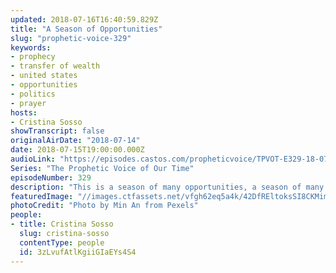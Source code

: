 ```yaml
---
updated: 2018-07-16T16:40:59.829Z
title: "A Season of Opportunities"
slug: "prophetic-voice-329"
keywords:
- prophecy
- transfer of wealth
- united states
- opportunities
- politics
- prayer
hosts:
- Cristina Sosso
showTranscript: false
originalAirDate: "2018-07-14"
date: 2018-07-15T19:00:00.000Z
audioLink: "https://episodes.castos.com/propheticvoice/TPVOT-E329-18-07-14-15-A-Season-of-Opportunities.mp3"
Series: "The Prophetic Voice of Our Time"
episodeNumber: 329
description: "This is a season of many opportunities, a season of many open doors. Once these opportunities come, you must respond accordingly: You must follow the instruction, and you must follow God's ways of doing things. In other words, you need to be faithful because these opportunities will close. They are for a season, and this is the season of many opportunities. The Lord caused you and I and everyone in the Body of Christ, to be forced to confront the issues they are facing day to day that distract them from obeying God. It slows down the blessings. It may be a relationship, it may be family members, it may be a health issue, it may be financial or all of the above.\n\n- Revelation 22:11\n- Proverbs 4:16\n- Luke 6:45\n- Romans 12:21\n- Isaiah 45"
featuredImage: "//images.ctfassets.net/vfgh62eq5a4k/42DfREltoksSI8CKMimwgq/35b2420253ede47db19ee0821d34820e/beautiful-blur-bright-1088175.jpg"
photoCredit: "Photo by Min An from Pexels"
people:
- title: Cristina Sosso
  slug: cristina-sosso
  contentType: people
  id: 3zLvufAtlKgiiGIaEYs4S4
---
```

